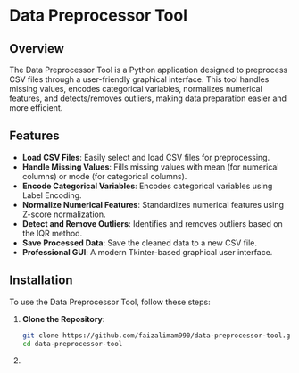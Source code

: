 # Data Preprocessor Tool

## Overview

The Data Preprocessor Tool is a Python application designed to preprocess CSV files through a user-friendly graphical interface. This tool handles missing values, encodes categorical variables, normalizes numerical features, and detects/removes outliers, making data preparation easier and more efficient.

## Features

- **Load CSV Files**: Easily select and load CSV files for preprocessing.
- **Handle Missing Values**: Fills missing values with mean (for numerical columns) or mode (for categorical columns).
- **Encode Categorical Variables**: Encodes categorical variables using Label Encoding.
- **Normalize Numerical Features**: Standardizes numerical features using Z-score normalization.
- **Detect and Remove Outliers**: Identifies and removes outliers based on the IQR method.
- **Save Processed Data**: Save the cleaned data to a new CSV file.
- **Professional GUI**: A modern Tkinter-based graphical user interface.

## Installation

To use the Data Preprocessor Tool, follow these steps:

1. **Clone the Repository**:
   ```bash
   git clone https://github.com/faizalimam990/data-preprocessor-tool.git
   cd data-preprocessor-tool
2.
